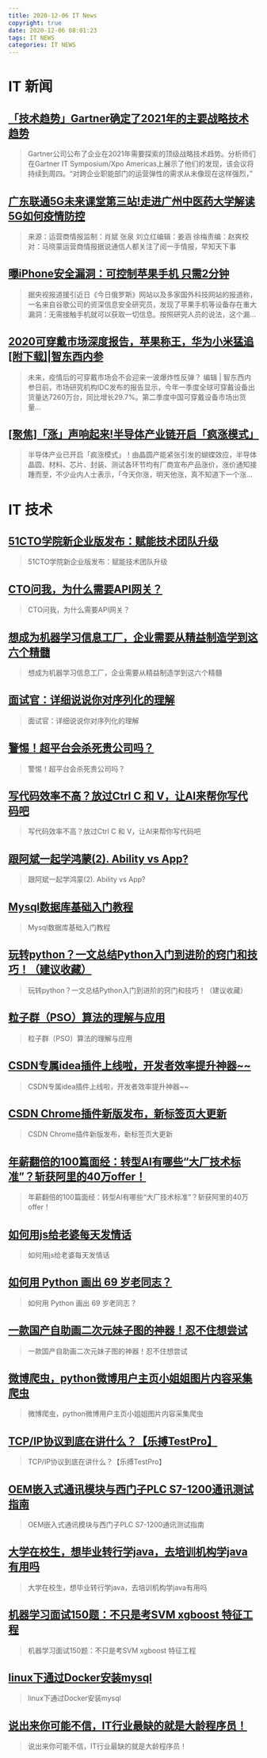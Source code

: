 ```yaml
---
title: 2020-12-06 IT News
copyright: true
date: 2020-12-06 08:01:23
tags: IT NEWS
categories: IT NEWS
---
```

# IT 新闻 
 ## [「技术趋势」Gartner确定了2021年的主要战略技术趋势](http://mp.weixin.qq.com/s?src=11&timestamp=1607212804&ver=2749&signature=38BsQB8BnFihQP2AhC0azdyS7*tmwFN-KfglKEBRQdPJIHud3kqEw6lmYxQcyIHRAA70WQgv*De0lWdmKynV8NJryaOYYFFditui1TViwt9*IaV0Uggyz*bYIFkimJZw&new=1)
 > Gartner公司公布了企业在2021年需要探索的顶级战略技术趋势。分析师们在Gartner IT Symposium/Xpo Americas上展示了他们的发现，该会议将持续到周四。“对跨企业职能部门的运营弹性的需求从未像现在这样强烈，”
 ## [广东联通5G未来课堂第三站!走进广州中医药大学解读5G如何疫情防控](http://mp.weixin.qq.com/s?src=11&timestamp=1607212804&ver=2749&signature=vdIC7USrMoQ94st8eEtgZDjLXJOY-codyZpJZeWvPU1i70EvtM6F6pfPPGvtWSbCkQ7ycsS7lpxmx1M8Sq7TaBTasr0GYqcmhkzL*oHbVIsiiSjsNfYAtHT5VQJYYZiy&new=1)
 > 来源：运营商情报监制：肖斌 张泉 刘立红编辑：姜涵 徐梅责编：赵爽校对：马晓蒙运营商情报据说通信人都关注了阅一手情报，早知天下事
 ## [曝iPhone安全漏洞：可控制苹果手机 只需2分钟](http://mp.weixin.qq.com/s?src=11&timestamp=1607212804&ver=2749&signature=Djuq2nnFhsZWhVZInIvAFozDc7W5MFEbQ6LAxUJRBZPlXMlcnheG17-hwyubWE0YNQBTsaueCZgZ3ynBYTIGa5-Xn5-yXJw1VlGsXjw5DhZIs2sMTKOUZOHSJd5ITG2a&new=1)
 > 据央视报道援引近日《今日俄罗斯》网站以及多家国外科技网站的报道称，一名来自谷歌公司的资深信息安全研究员，发现了苹果手机等设备存在重大漏洞：无需接触手机就可以获取一切信息。按照研究人员的说法，这个漏...
 ## [2020可穿戴市场深度报告，苹果称王，华为小米猛追\[附下载\]|智东西内参](http://mp.weixin.qq.com/s?src=11&timestamp=1607212804&ver=2749&signature=wAtJ-8BbFw0XDLm9Ox10wDeSlpF78tHyOH-o8PrTaMzA0ehI2e53qIdhnaxEUTpxjX7blRA5JF1wOysGQojMiq0LaXEKIUB8Q9f1a7QUqv05uExOdW4AgsXrK6N1Jxae&new=1)
 > 未来，疫情后的可穿戴市场会不会迎来一波爆炸性反弹？ 编辑 |  智东西内参日前，市场研究机构IDC发布的报告显示，今年一季度全球可穿戴设备出货量达7260万台，同比增长29.7%。第二季度中国可穿戴设备市场出货量...
 ## [\[聚焦\]「涨」声响起来!半导体产业链开启「疯涨模式」](http://mp.weixin.qq.com/s?src=11&timestamp=1607212804&ver=2749&signature=VOMlWQy1HkjGwZDsmmnAJWZqc3EM0wC6uRwHUUHabDjmMT9rrPDM2hatRcUZ-KQjaL6h9rXKppNF6NR0YcbOAZrpK8DEO3aF0eU5bUYH3Z*9g3FLKWRvr60B7jqxZ4cw&new=1)
 > 半导体产业已开启「疯涨模式」！由晶圆产能紧张引发的蝴蝶效应，半导体晶圆、材料、芯片、封装、测试各环节均有厂商宣布产品涨价，涨价通知接踵而至，不少业内人士表示，「今天你涨，明天他涨，真不知道下一个涨...
# IT 技术 
 ## [51CTO学院新企业版发布：赋能技术团队升级](http://news.51cto.com/art/202012/633836.htm)
 > 51CTO学院新企业版发布：赋能技术团队升级
 ## [CTO问我，为什么需要API网关？](http://network.51cto.com/art/202012/633733.htm)
 > CTO问我，为什么需要API网关？
 ## [想成为机器学习信息工厂，企业需要从精益制造学到这六个精髓](http://ai.51cto.com/art/202012/633662.htm)
 > 想成为机器学习信息工厂，企业需要从精益制造学到这六个精髓
 ## [面试官：详细说说你对序列化的理解](http://developer.51cto.com/art/202012/633708.htm)
 > 面试官：详细说说你对序列化的理解
 ## [警惕！超平台会杀死贵公司吗？](http://news.51cto.com/art/202012/633661.htm)
 > 警惕！超平台会杀死贵公司吗？
 ## [写代码效率不高？放过Ctrl C 和 V，让AI来帮你写代码吧](http://ai.51cto.com/art/202012/633717.htm)
 > 写代码效率不高？放过Ctrl C 和 V，让AI来帮你写代码吧
 ## [跟阿斌一起学鸿蒙(2). Ability vs App?](http://os.51cto.com/art/202012/633644.htm)
 > 跟阿斌一起学鸿蒙(2). Ability vs App?
 ## [Mysql数据库基础入门教程](http://fellow.51cto.com/art/202007/622441.htm?qd=51ctojrzd)
 > Mysql数据库基础入门教程
 ## [玩转python？一文总结Python入门到进阶的窍门和技巧！（建议收藏）](https://blog.csdn.net/CSDNedu/article/details/109582566)
 > 玩转python？一文总结Python入门到进阶的窍门和技巧！（建议收藏）
 ## [粒子群（PSO）算法的理解与应用](https://blog.csdn.net/shandianfengfan/article/details/110022928)
 > 粒子群（PSO）算法的理解与应用
 ## [CSDN专属idea插件上线啦，开发者效率提升神器~~](https://blog.csdn.net/baidu_33464073/article/details/109050489)
 > CSDN专属idea插件上线啦，开发者效率提升神器~~
 ## [CSDN Chrome插件新版发布，新标签页大更新](https://blog.csdn.net/weixin_44463441/article/details/109637267)
 > CSDN Chrome插件新版发布，新标签页大更新
 ## [年薪翻倍的100篇面经：转型AI有哪些“大厂技术标准”？斩获阿里的40万offer！](https://blog.csdn.net/v_JULY_v/article/details/109991373)
 > 年薪翻倍的100篇面经：转型AI有哪些“大厂技术标准”？斩获阿里的40万offer！
 ## [如何用js给老婆每天发情话](https://blog.csdn.net/GUDUzhongliang/article/details/110533929)
 > 如何用js给老婆每天发情话
 ## [如何用 Python 画出 69 岁老同志？](https://blog.csdn.net/qq_33570092/article/details/110152715)
 > 如何用 Python 画出 69 岁老同志？
 ## [一款国产自助画二次元妹子图的神器！忍不住想尝试](https://blog.csdn.net/weixin_39016100/article/details/110412919)
 > 一款国产自助画二次元妹子图的神器！忍不住想尝试
 ## [微博爬虫，python微博用户主页小姐姐图片内容采集爬虫](https://blog.csdn.net/minge89/article/details/110102826)
 > 微博爬虫，python微博用户主页小姐姐图片内容采集爬虫
 ## [TCP/IP协议到底在讲什么？【乐搏TestPro】](https://blog.csdn.net/leboxy/article/details/110089663)
 > TCP/IP协议到底在讲什么？【乐搏TestPro】
 ## [OEM嵌入式通讯模块与西门子PLC S7-1200通讯测试指南](https://blog.csdn.net/weixin_47677928/article/details/110522148)
 > OEM嵌入式通讯模块与西门子PLC S7-1200通讯测试指南
 ## [大学在校生，想毕业转行学java，去培训机构学java有用吗](https://blog.csdn.net/yiduedu2008/article/details/110371988)
 > 大学在校生，想毕业转行学java，去培训机构学java有用吗
 ## [机器学习面试150题：不只是考SVM xgboost 特征工程](https://blog.csdn.net/v_july_v/article/details/108292943)
 > 机器学习面试150题：不只是考SVM xgboost 特征工程
 ## [linux下通过Docker安装mysql](https://blog.csdn.net/liboshi123/article/details/110508879)
 > linux下通过Docker安装mysql
 ## [说出来你可能不信，IT行业最缺的就是大龄程序员！](https://blog.csdn.net/wolfcode_cn/article/details/110469483)
 > 说出来你可能不信，IT行业最缺的就是大龄程序员！

    